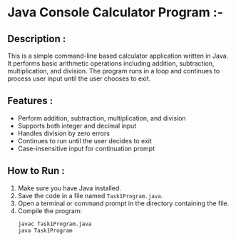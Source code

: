 # Java Console Calculator Program :-

##  Description :
This is a simple command-line based calculator application written in Java. It performs basic arithmetic operations including addition, subtraction, multiplication, and division. The program runs in a loop and continues to process user input until the user chooses to exit.

##  Features :
- Perform addition, subtraction, multiplication, and division
- Supports both integer and decimal input
- Handles division by zero errors
- Continues to run until the user decides to exit
- Case-insensitive input for continuation prompt

## How to Run :

1. Make sure you have Java installed.
2. Save the code in a file named `Task1Program.java`.
3. Open a terminal or command prompt in the directory containing the file.
4. Compile the program:
   ```bash
   javac Task1Program.java
   java Task1Program

   
   
